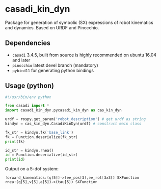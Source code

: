 # casadi_kin_dyn
Package for generation of symbolic (SX) expressions of robot kinematics and dynamics. Based on URDF and Pinocchio.

## Dependencies
- `casadi` 3.4.5, built from source is highly recommended on ubuntu 16.04 and later
- `pinocchio` latest devel branch (mandatory)
- `pybind11` for generating python bindings

## Usage (python)
``` python
#!/usr/bin/env python

from casadi import *
import casadi_kin_dyn.pycasadi_kin_dyn as cas_kin_dyn

urdf = rospy.get_param('robot_description') # get urdf as string
kindyn = cas_kin_dyn.CasadiKinDyn(urdf) # construct main class

fk_str = kindyn.fk('base_link')
fk = Function.deserialize(fk_str)
print(fk)

id_str = kindyn.rnea()
id = Function.deserialize(id_str)
print(id)
```

Output on a 5-dof system:

```
forward_kinematics:(q[5])->(ee_pos[3],ee_rot[3x3]) SXFunction
rnea:(q[5],v[5],a[5])->(tau[5]) SXFunction
```
